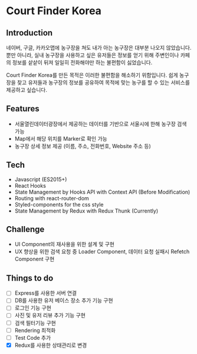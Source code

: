 # Court Finder Korea


## Introduction
네이버, 구글, 카카오맵에 농구장을 쳐도 내가 아는 농구장은 대부분 나오지 않았습니다. 뿐만 아니라, 실내 농구장을 사용하고 싶은 유저들은 정보를 얻기 위해 주변인이나 카페의 정보를 샅샅이 뒤져 일일히 전화해야만 하는 불편함이 싫었습니다. 

Court Finder Korea를 만든 목적은 이러한 불편함을 해소하기 위함입니다. 쉽게 농구장을 찾고 유저들과 농구장의 정보를 공유하여 목적에 맞는 농구를 할 수 있는 서비스를 제공하고 싶습니다.

## Features
- 서울열린데이터광장에서 제공하는 데이터를 기반으로 서울시에 한해 농구장 검색 가능
- Map에서 해당 위치를 Marker로 확인 가능
- 농구장 상세 정보 제공 (이름, 주소, 전화번호, Website 주소 등)

## Tech
- Javascript (ES2015+)
- React Hooks
- State Management by Hooks API with Context API (Before Modification)
- Routing with react-router-dom
- Styled-components for the css style
- State Management by Redux with Redux Thunk (Currently)

## Challenge
- UI Component의 재사용을 위한 설계 및 구현
- UX 향상을 위한 검색 요청 중 Loader Component, 데이터 요청 실패시 Refetch Component 구현

## Things to do
- [ ] Express를 사용한 서버 연결
- [ ] DB를 사용한 유저 베이스 장소 추가 기능 구현
- [ ] 로그인 기능 구현
- [ ] 사진 및 유저 리뷰 추가 기능 구현
- [ ] 검색 필터기능 구현
- [ ] Rendering 최적화
- [ ] Test Code 추가
- [x] Redux를 사용한 상태관리로 변경
